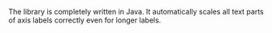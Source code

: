 The library is completely written in Java. It automatically scales all text parts of axis labels correctly even for longer labels.